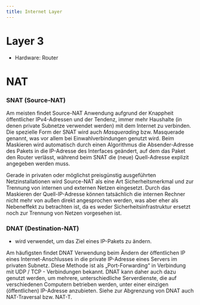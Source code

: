 ```yaml
---
title: Internet Layer
---
```


Layer 3
==================


* Hardware: Router


NAT
===========

### SNAT (Source-NAT)

Am meisten findet Source-NAT Anwendung aufgrund der Knappheit öffentlicher IPv4-Adressen und der Tendenz, immer mehr Haushalte (in denen private Subnetze verwendet werden) mit dem Internet zu verbinden. Die spezielle Form der SNAT wird auch *Masquerading* bzw. Masquerade genannt, was vor allem bei Einwahlverbindungen genutzt wird. Beim Maskieren wird automatisch durch einen Algorithmus die Absender-Adresse des Pakets in die IP-Adresse des Interfaces geändert, auf dem das Paket den Router verlässt, während beim SNAT die (neue) Quell-Adresse explizit angegeben werden muss.

Gerade in privaten oder möglichst preisgünstig ausgeführten Netzinstallationen wird Source-NAT als eine Art Sicherheitsmerkmal und zur Trennung von internen und externen Netzen eingesetzt. Durch das Maskieren der Quell-IP-Adresse können tatsächlich die internen Rechner nicht mehr von außen direkt angesprochen werden, was aber eher als Nebeneffekt zu betrachten ist, da es weder Sicherheitsinfrastruktur ersetzt noch zur Trennung von Netzen vorgesehen ist.

### DNAT (Destination-NAT)
* wird verwendet, um das Ziel eines IP-Pakets zu ändern. 

Am häufigsten findet DNAT Verwendung beim Ändern der öffentlichen IP eines Internet-Anschlusses in die private IP-Adresse eines Servers im privaten Subnetz. Diese Methode ist als „Port-Forwarding“ in Verbindung mit UDP / TCP - Verbindungen bekannt. DNAT kann daher auch dazu genutzt werden, um mehrere, unterschiedliche Serverdienste, die auf verschiedenen Computern betrieben werden, unter einer einzigen (öffentlichen) IP-Adresse anzubieten. Siehe zur Abgrenzung von DNAT auch NAT-Traversal bzw. NAT-T. 